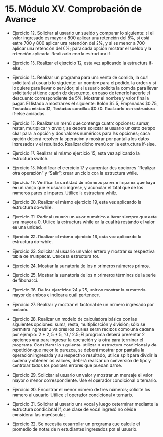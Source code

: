 # 15. Módulo XV. Comprobación de Avance

* Ejercicio 12. Solicitar al usuario un sueldo y comparar lo siguiente: si el valor ingresado es mayor a 800 aplicar una retención del 5%, si está entre 700 y 800 aplicar una retención del 2%, y si es menor a 700 aplicar una retención del 0%; para cada opción mostrar el sueldo y la retención aplicada. Realizarlo con la estructura if.

* Ejercicio 13. Realizar el ejercicio 12, esta vez aplicando la estructura if-else.

* Ejercicio 14. Realizar un programa para una venta de comida, la cual solicitará al usuario lo siguiente: un nombre para el pedido, la orden y si lo quiere para llevar o servidor; si el usuario solicita la comida para llevar solicitarle si tiene cupón de descuento, en caso de tenerlo hacerle el descuento correspondiente de 5%. Mostrar el nombre y valor final a pagar. El listado a mostrar es el siguiente: Bolón $2.5, Empanadas $0.75, Tostadas mixtas $1, Tostadas sencillas $0.50. Realizarlo con estructura if-else anidadas.

* Ejercicio 15. Realizar un menú que contenga cuatro opciones: sumar, restar, multiplicar y dividir; se deberá solicitar al usuario un dato de tipo char para la opción y dos valores numéricos para las opciones; cada opción deberá resolver la operación y mostrar por pantalla los datos ingresados y el resultado. Realizar dicho menú con la estructura if-else.


* Ejercicio 17. Realizar el mismo ejercicio 15, esta vez aplicando la estructura switch.

* Ejercicio 18. Modificar el ejercicio 17 y aumentar dos opciones “Realizar otra operación” y “Salir”; crear un ciclo con la estructura while.

* Ejercicio 19. Verificar la cantidad de números pares e impares que haya en un rango que el usuario ingrese, y acumular el total que de los números pares e impares. Utilice la estructura while.

* Ejercicio 20. Realizar el mismo ejercicio 19, esta vez aplicando la estructura do-while.

* Ejercicio 21. Pedir al usuario un valor numérico e iterar siempre que este sea mayor a 0. Utilice la estructura while en la cual irá restando el valor en una unidad.

* Ejercicio 22. Realizar el mismo ejercicio 18, esta vez aplicando la estructura do-while.

* Ejercicio 23. Solicitar al usuario un valor entero y mostrar su respectiva tabla de multiplicar. Utilice la estructura for.

* Ejercicio 24. Mostrar la sumatoria de los n primeros números primos.

* Ejercicio 25. Mostrar la sumatoria de los n primeros términos de la serie de fibonacci.

* Ejercicio 26. De los ejercicios 24 y 25, unirlos mostrar la sumatoria mayor de ambos e indicar a cuál pertenece.

* Ejercicio 27. Realizar y mostrar el factorial de un número ingresado por teclado.

* Ejercicio 28. Realizar un modelo de calculadora básica con las siguientes opciones: suma, resta, multiplicación y división; sólo se permitirá ingresar 2 valores los cuales serán recibos como una cadena por ejemplo: 2 + 2, 5 * 5, 10 / 2.5; El programa deberá presentar 2 opciones una para ingresar la operación y la otra para terminar el programa. Considerar lo siguiente: utilizar la estructura condicional y de repetición que mejor le parezca, se deberá mostrar por pantalla la operación ingresada y su respectivo resultado, utilice split para dividir la cadena y obtener los valores, deberá realizar un conversión de tipo y controlar todos los posibles errores que puedan darse.

* Ejercicio 29. Solicitar al usuario un valor y mostrar un mensaje el valor mayor o menor correspondiente. Use el operador condicional o ternario.

* Ejercicio 30. Encontrar el menor número de tres números; solicite los número al usuario. Utilice el operador condicional o ternario.

* Ejercicio 31. Solicitar al usuario una vocal y luego determinar mediante la estructura condicional if, que clase de vocal ingresó no olvide considerar las mayúsculas.

* Ejercicio 32. Se necesita desarrollar un programa que calcule el promedio de notas de n estudiantes ingresados por el usuario.